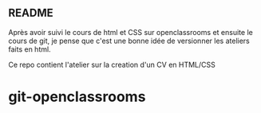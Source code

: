 README
------

Après avoir suivi le cours de html et CSS sur openclassrooms et ensuite le cours de git,
je pense que c'est une bonne idée de versionner les ateliers faits en html.

Ce repo contient l'atelier sur la creation d'un CV en HTML/CSS
# git-openclassrooms
